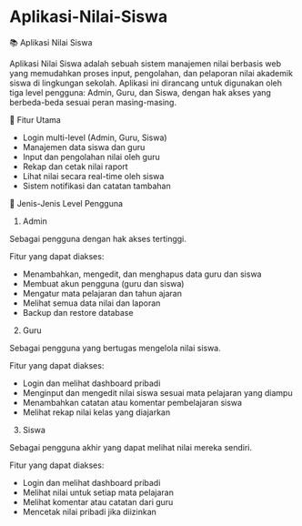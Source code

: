 # Aplikasi-Nilai-Siswa
📚 Aplikasi Nilai Siswa<br>

Aplikasi Nilai Siswa adalah sebuah sistem manajemen nilai berbasis web yang memudahkan proses input, pengolahan, dan pelaporan nilai akademik siswa di lingkungan sekolah. Aplikasi ini dirancang untuk digunakan oleh tiga level pengguna: Admin, Guru, dan Siswa, dengan hak akses yang berbeda-beda sesuai peran masing-masing.

🚀 Fitur Utama<br>

- Login multi-level (Admin, Guru, Siswa)<br>
- Manajemen data siswa dan guru<br>
- Input dan pengolahan nilai oleh guru<br>
- Rekap dan cetak nilai raport<br>
- Lihat nilai secara real-time oleh siswa<br>
- Sistem notifikasi dan catatan tambahan

👥 Jenis-Jenis Level Pengguna<br>

1. Admin<br>

Sebagai pengguna dengan hak akses tertinggi.<br>

Fitur yang dapat diakses:<br>
- Menambahkan, mengedit, dan menghapus data guru dan siswa<br>
- Membuat akun pengguna (guru dan siswa)<br>
- Mengatur mata pelajaran dan tahun ajaran<br>
- Melihat semua data nilai dan laporan<br>
- Backup dan restore database

2. Guru<br>

Sebagai pengguna yang bertugas mengelola nilai siswa.<br>

Fitur yang dapat diakses:<br>
- Login dan melihat dashboard pribadi<br>
- Menginput dan mengedit nilai siswa sesuai mata pelajaran yang diampu<br>
- Menambahkan catatan atau komentar pembelajaran siswa<br>
- Melihat rekap nilai kelas yang diajarkan

3. Siswa<br>

Sebagai pengguna akhir yang dapat melihat nilai mereka sendiri.<br>

Fitur yang dapat diakses:<br>
- Login dan melihat dashboard pribadi<br>
- Melihat nilai untuk setiap mata pelajaran<br>
- Melihat komentar atau catatan dari guru<br>
- Mencetak nilai pribadi jika diizinkan

